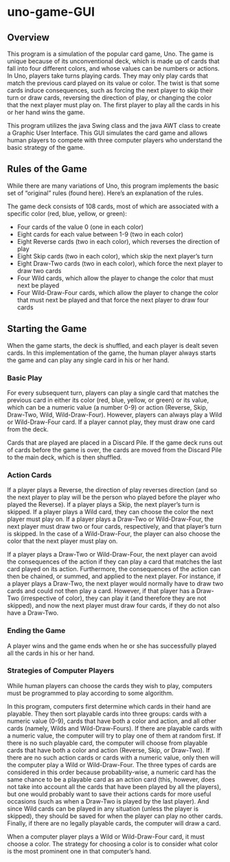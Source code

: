 # uno-game-GUI

## Overview
This program is a simulation of the popular card game, Uno. The game is unique because of its unconventional deck, which is made up of cards that fall into four different colors, and whose values can be numbers or actions. In Uno, players take turns playing cards. They may only play cards that match the previous card played on its value or color. The twist is that some cards induce consequences, such as forcing the next player to skip their turn or draw cards, reversing the direction of play, or changing the color that the next player must play on. The first player to play all the cards in his or her hand wins the game.

This program utilizes the java Swing class and the java AWT class to create a Graphic User Interface. This GUI simulates the card game and allows human players to compete with three computer players who understand the basic strategy of the game. 

## Rules of the Game
While there are many variations of Uno, this program implements the basic set of “original” rules (found here). Here’s an explanation of the rules.

The game deck consists of 108 cards, most of which are associated with a specific color (red, blue, yellow, or green):
-	Four cards of the value 0 (one in each color)
-	Eight cards for each value between 1-9 (two in each color)
-	Eight Reverse cards (two in each color), which reverses the direction of play
-	Eight Skip cards (two in each color), which skip the next player’s turn
-	Eight Draw-Two cards (two in each color), which force the next player to draw two cards
-	Four Wild cards, which allow the player to change the color that must next be played
-	Four Wild-Draw-Four cards, which allow the player to change the color that must next be played and that force the next player to draw four cards

## Starting the Game
When the game starts, the deck is shuffled, and each player is dealt seven cards. In this implementation of the game, the human player always starts the game and can play any single card in his or her hand.

### Basic Play
For every subsequent turn, players can play a single card that matches the previous card in either its color (red, blue, yellow, or green) or its value, which can be a numeric value (a number 0-9) or action (Reverse, Skip, Draw-Two, Wild, Wild-Draw-Four). However, players can always play a Wild or Wild-Draw-Four card. If a player cannot play, they must draw one card from the deck.

Cards that are played are placed in a Discard Pile. If the game deck runs out of cards before the game is over, the cards are moved from the Discard Pile to the main deck, which is then shuffled. 

### Action Cards
If a player plays a Reverse, the direction of play reverses direction (and so the next player to play will be the person who played before the player who played the Reverse). If a player plays a Skip, the next player’s turn is skipped. If a player plays a Wild card, they can choose the color the next player must play on. If a player plays a Draw-Two or Wild-Draw-Four, the next player must draw two or four cards, respectively, and that player’s turn is skipped. In the case of a Wild-Draw-Four, the player can also choose the color that the next player must play on.

If a player plays a Draw-Two or Wild-Draw-Four, the next player can avoid the consequences of the action if they can play a card that matches the last card played on its action. Furthermore, the consequences of the action can then be chained, or summed, and applied to the next player. For instance, if a player plays a Draw-Two, the next player would normally have to draw two cards and could not then play a card. However, if that player has a Draw-Two (irrespective of color), they can play it (and therefore they are not skipped), and now the next player must draw four cards, if they do not also have a Draw-Two.

### Ending the Game
A player wins and the game ends when he or she has successfully played all the cards in his or her hand.

### Strategies of Computer Players
While human players can choose the cards they wish to play, computers must be programmed to play according to some algorithm. 

In this program, computers first determine which cards in their hand are playable. They then sort playable cards into three groups: cards with a numeric value (0-9), cards that have both a color and action, and all other cards (namely, Wilds and Wild-Draw-Fours). If there are playable cards with a numeric value, the computer will try to play one of them at random first. If there is no such playable card, the computer will choose from playable cards that have both a color and action (Reverse, Skip, or Draw-Two). If there are no such action cards or cards with a numeric value, only then will the computer play a Wild or Wild-Draw-Four. The three types of cards are considered in this order because probability-wise, a numeric card has the same chance to be a playable card as an action card (this, however, does not take into account all the cards that have been played by all the players), but one would probably want to save their actions cards for more useful occasions (such as when a Draw-Two is played by the last player). And since Wild cards can be played in any situation (unless the player is skipped), they should be saved for when the player can play no other cards. Finally, if there are no legally playable cards, the computer will draw a card. 

When a computer player plays a Wild or Wild-Draw-Four card, it must choose a color. The strategy for choosing a color is to consider what color is the most prominent one in that computer’s hand. 

